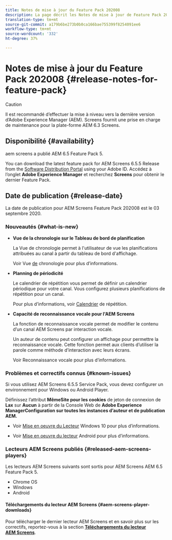 ```yaml
---
title: Notes de mise à jour du Feature Pack 202008
description: La page décrit les Notes de mise à jour de Feature Pack 202008.
translation-type: tm+mt
source-git-commit: a179b6be273b0b0ca166bae755399f8254091ee6
workflow-type: tm+mt
source-wordcount: '332'
ht-degree: 37%

---
```



# Notes de mise à jour du Feature Pack 202008 {#release-notes-for-feature-pack}

>[!CAUTION]
>
>Il est recommandé d’effectuer la mise à niveau vers la dernière version d’Adobe Experience Manager (AEM). Screens fournit une prise en charge de maintenance pour la plate-forme AEM 6.3 Screens.

## Disponibilité {#availability}

aem screens a publié AEM 6.5 Feature Pack 5.

You can download the latest feature pack for AEM Screens 6.5.5 Release from the [Software Distribution Portal](https://experience.adobe.com/#/downloads/content/software-distribution/en/aem.html) using your Adobe ID. Accédez à l’onglet **Adobe Experience Manager** et recherchez **Screens** pour obtenir le dernier Feature Pack.

## Date de publication {#release-date}

La date de publication pour AEM Screens Feature Pack 202008 est le 03 septembre 2020.

### Nouveautés {#what-is-new}

* **Vue de la chronologie sur le Tableau de bord de planification**

   La Vue de chronologie permet à l&#39;utilisateur de vue les planifications attribuées au canal à partir du tableau de bord d&#39;affichage.

   Voir Vue [de](/help/user-guide/channel-assignment-latest-fp.md#timeline-view) chronologie pour plus d’informations.

* **Planning de périodicité**

   Le calendrier de répétition vous permet de définir un calendrier périodique pour votre canal. Vous configurez plusieurs planifications de répétition pour un canal.

   Pour plus d’informations, voir [Calendrier](/help/user-guide/channel-assignment-latest-fp.md#recurrence-schedule) de répétition.

* **Capacité de reconnaissance vocale pour l&#39;AEM Screens**

   La fonction de reconnaissance vocale permet de modifier le contenu d’un canal AEM Screens par interaction vocale.

   Un auteur de contenu peut configurer un affichage pour permettre la reconnaissance vocale. Cette fonction permet aux clients d’utiliser la parole comme méthode d’interaction avec leurs écrans.

   Voir Reconnaissance [](voice-recognition.md) vocale pour plus d’informations.

### Problèmes et correctifs connus {#known-issues}

Si vous utilisez AEM Screens 6.5.5 Service Pack, vous devez configurer un environnement pour Windows ou Android Player.

Définissez l’attribut **MêmeSite pour les cookies** de jeton de connexion de **Lax** sur **Aucun** à partir de la Console Web de **Adobe Experience ManagerConfiguration sur toutes les instances d’auteur et de publication AEM.**

* Voir [Mise en oeuvre du Lecteur](implementing-windows-player.md#fp-environment-setup) Windows 10 pour plus d’informations.

* Voir [Mise en oeuvre du lecteur](implementing-android-player.md#fp-environment-setup) Android pour plus d’informations.

### Lecteurs AEM Screens publiés {#released-aem-screens-players}

Les lecteurs AEM Screens suivants sont sortis pour AEM Screens AEM 6.5 Feature Pack 5.

* Chrome OS
* Windows
* Android

#### Téléchargements du lecteur AEM Screens {#aem-screens-player-downloads}

Pour télécharger le dernier lecteur AEM Screens et en savoir plus sur les correctifs, reportez-vous à la section **[Téléchargements du lecteur AEM Screens](https://download.macromedia.com/screens/)**.
